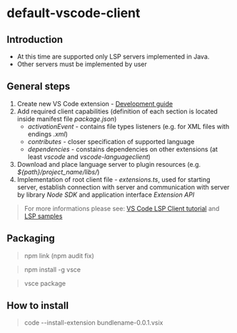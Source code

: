 # default-vscode-client

## Introduction

- At this time are supported only LSP servers implemented in Java.
- Other servers must be implemented by user 

## General steps 

1. Create new VS Code extension - [Development guide](https://code.visualstudio.com/api/get-started/your-first-extension)
2. Add required client capabilities (definition of each section is located inside manifest file _package.json_)
    - _activationEvent_ - contains file types listeners (e.g. for XML files with endings _.xml_)
    - _contributes_ - closer specification of supported language
    - _dependencies_ - constains dependencies on other extensions (at least _vscode_ and _vscode-languageclient_)
3. Download and place language server to plugin resources (e.g. _${path}/project_name/libs/_)
4. Implementation of root client file - _extensions.ts_, used for starting server, establish connection with server and communication with server by library _Node SDK_ and application interface _Extension API_

> For more informations please see: [VS Code LSP Client tutorial](https://code.visualstudio.com/api/language-extensions/language-server-extension-guide) and [LSP samples](https://github.com/Microsoft/vscode-extension-samples/tree/master/lsp-sample)

## Packaging

> npm link (npm audit fix)

> npm install -g vsce

> vsce package

## How to install

> code --install-extension bundlename-0.0.1.vsix

